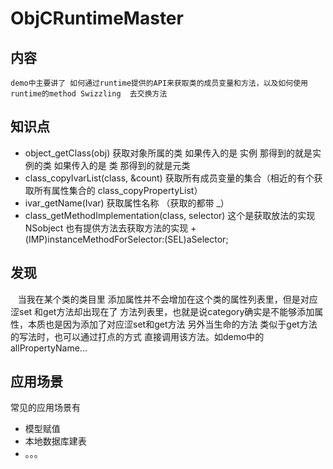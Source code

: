 # ObjCRuntimeMaster
## 内容
    demo中主要讲了 如何通过runtime提供的API来获取类的成员变量和方法，以及如何使用runtime的method Swizzling  去交换方法
## 知识点
* object_getClass(obj)  获取对象所属的类 如果传入的是 实例 那得到的就是实例的类 如果传入的是 类 那得到的就是元类
* class_copyIvarList(class, &count) 获取所有成员变量的集合（相近的有个获取所有属性集合的 class_copyPropertyList）
* ivar_getName(Ivar) 获取属性名称 （获取的都带 _）
* class_getMethodImplementation(class, selector) 这个是获取放法的实现  NSobject 也有提供方法去获取方法的实现 + (IMP)instanceMethodForSelector:(SEL)aSelector;
## 发现
    当我在某个类的类目里 添加属性并不会增加在这个类的属性列表里，但是对应涩set 和get方法却出现在了 方法列表里，也就是说category确实是不能够添加属性，本质也是因为添加了对应涩set和get方法 另外当生命的方法 类似于get方法的写法时，也可以通过打点的方式 直接调用该方法。如demo中的 allPropertyName...
## 应用场景
常见的应用场景有
* 模型赋值
* 本地数据库建表
* 。。。

